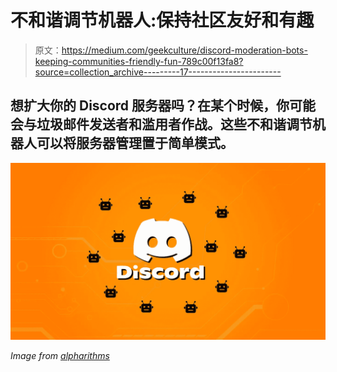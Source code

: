 # 不和谐调节机器人:保持社区友好和有趣

> 原文：<https://medium.com/geekculture/discord-moderation-bots-keeping-communities-friendly-fun-789c00f13fa8?source=collection_archive---------17----------------------->

## 想扩大你的 Discord 服务器吗？在某个时候，你可能会与垃圾邮件发送者和滥用者作战。这些不和谐调节机器人可以将服务器管理置于简单模式。

![](img/dc306a28a5e40a61cecdbe22c8dcdbf2.png)

*Image from* [*alpharithms*](https://www.alpharithms.com)